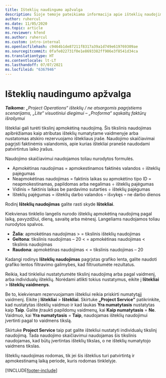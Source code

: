 ```yaml
---
title: Išteklių naudingumo apžvalga
description: Šioje temoje pateikiama informacija apie išteklių naudojimą „Project Operations”.
author: ruhercul
ms.date: 11/05/2020
ms.topic: article
ms.reviewer: kfend
ms.author: ruhercul
ms.custom: intro-internal
ms.openlocfilehash: c9464b1de87211f8317a39a1d749e619769309ae
ms.sourcegitcommit: 0fafe022731f0e1e8693382ff906e3f8541d34ca
ms.translationtype: HT
ms.contentlocale: lt-LT
ms.lasthandoff: 07/07/2021
ms.locfileid: "6367946"
---
```

# <a name="resource-utilization-overview"></a>Išteklių naudingumo apžvalga

_**Taikoma:** „Project Operations“ išteklių / ne atsargomis pagrįstiems scenarijams, „Lite“ visuotiniui diegimui – „Proforma“ sąskaitų faktūrų išrašymui_

Ištekliai gali turėti tikslinį apmokėtiną naudojimą. Šis tikslinis naudojimas apibrėžiamas kaip atributas išteklių numatytame vaidmenyje arba nustatomas atskiro rezervuojamo ištekliaus įraše. Naudojimo skaičiavimai pagrįsti faktinėmis valandomis, apie kurias ištekliai pranešė naudodami patvirtintus laiko įrašus.

Naudojimo skaičiavimui naudojamos toliau nurodytos formulės.

  - Apmokėtinas naudojimas = apmokestinamos faktinės valandos ÷ išteklių pajėgumas
  - Neapmokėtinas naudojimas = faktinis laikas su apmokėtino tipo ID = neapmokestinamas, papildomas arba negalimas ÷ išteklių pajėgumas
  - Vidinis = faktinis laikas be pardavimo sutarties ÷ išteklių pajėgumas
  - Išteklių pajėgumas = išteklių darbo valandos – išvykęs – ne darbo dienos

Rodinį **Išteklių naudojimas** galite rasti skyde **Ištekliai**.

Kiekvienas tinklelio langelis nurodo išteklių apmokėtiną naudojimą pagal laiką, pavyzdžiui, dieną, savaitę arba mėnesį. Langeliams naudojamos toliau nurodytos spalvos.

  - **Žalia**: apmokėtinas naudojimas > = tikslinis išteklių naudojimas
  - **Geltona**: tikslinis naudojimas – 20 < = apmokėtinas naudojimas < tikslinis naudojimas
  - **Raudona**: apmokėtinas naudojimas < = tikslinis naudojimas – 20

Kadangi rodinys **Išteklių naudojimas** pagrįstas grafiko lenta, galite naudoti grafiko lentos filtravimo galimybes, kad filtruotumėte rezultatus.

Reikia, kad tinkleliui nustatytumėte tikslinį naudojimą arba pagal vaidmenį, arba individualų išteklių. Norėdami atlikti tokius nustatymus, eikite į **Ištekliai** > **Išteklių vaidmenys**.

Be to, kiekvienam rezervuojamam ištekliui reikia priskirti numatytąjį vaidmenį. Eikite į **Ištekliai** > **Ištekliai**. Skirtuke **„Project Service”** patikrinkite, kad nustatytas išteklių vaidmuo ir kad laukas **Yra numatytasis** nustatytas kaip **Taip**. Galite įtraukti papildomų vaidmenų, kai **Kaip numatytasis**  = **Ne**. Vaidmuo, kai **Yra numatytasis**  = **Taip**, naudojamas išteklių naudojimui įvertinti pagal to vaidmens tikslą.

Skirtuke **Project Service** taip pat galite ištekliui nustatyti individualų tikslinį naudojimą. Tada naudojimo skaičiavimui naudojamas šis tikslinis naudojamas, kad būtų įvertintas išteklių tikslas, o ne išteklių numatytojo vaidmens tikslas.

Išteklių naudojimas rodomas, tik jei šis išteklius turi patvirtintą ir apmokestinamą laiką periode, kuris rodomas tinklelyje.


[!INCLUDE[footer-include](../includes/footer-banner.md)]